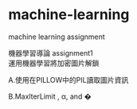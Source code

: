 # machine-learning
machine learning assignment

機器學習導論 assignment1  
運用機器學習將加密圖片解鎖  
  
A.使用在PILLOW中的PIL讀取圖片資訊  
  
B.MaxlterLimit , α, and �
